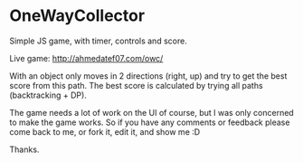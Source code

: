 OneWayCollector
===============

Simple JS game, with timer, controls and score.

Live game: http://ahmedatef07.com/owc/

With an object only moves in 2 directions (right, up) and try to get the best score from this path.
The best score is calculated by trying all paths (backtracking + DP).

The game needs a lot of work on the UI of course, but I was only concerned to make the game works. 
So if you have any comments or feedback please come back to me, or fork it, edit it, and show me :D

Thanks.
